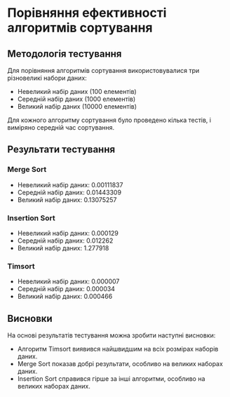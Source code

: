 # Порівняння ефективності алгоритмів сортування

## Методологія тестування

Для порівняння алгоритмів сортування використовувалися три різновеликі набори даних:
- Невеликий набір даних (100 елементів)
- Середній набір даних (1000 елементів)
- Великий набір даних (10000 елементів)

Для кожного алгоритму сортування було проведено кілька тестів, і виміряно середній час сортування.

## Результати тестування

### Merge Sort
- Невеликий набір даних: 0.00111837
- Середній набір даних: 0.01443309
- Великий набір даних: 0.13075257

### Insertion Sort
- Невеликий набір даних: 0.000129
- Середній набір даних: 0.012262
- Великий набір даних: 1.277918

### Timsort
- Невеликий набір даних: 0.000007
- Середній набір даних: 0.000034
- Великий набір даних: 0.000466

## Висновки

На основі результатів тестування можна зробити наступні висновки:
- Алгоритм Timsort виявився найшвидшим на всіх розмірах наборів даних.
- Merge Sort показав добрі результати, особливо на великих наборах даних.
- Insertion Sort справився гірше за інші алгоритми, особливо на великих наборах даних.
